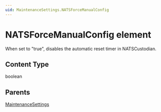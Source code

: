 ```yaml
---
uid: MaintenanceSettings.NATSForceManualConfig
---
```


# NATSForceManualConfig element

When set to "true", disables the automatic reset timer in NATSCustodian.

## Content Type

boolean

## Parents

[MaintenanceSettings](xref:MaintenanceSettings)
